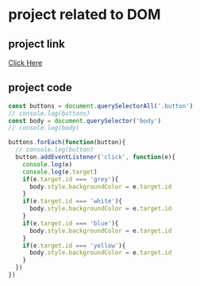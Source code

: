 # project related to DOM

## project link 
[Click Here](https://stackblitz.com/edit/dom-project-chaiaurcode?file=index.html)

## project code
```javascript
const buttons = document.querySelectorAll('.button')
// console.log(buttons)
const body = document.querySelector('body')
// console.log(body)

buttons.forEach(function(button){
  // console.log(button)
  button.addEventListener('click', function(e){
    console.log(e)
    console.log(e.target)
    if(e.target.id === 'grey'){
      body.style.backgroundColor = e.target.id
    }
    if(e.target.id === 'white'){
      body.style.backgroundColor = e.target.id
    }
    if(e.target.id === 'blue'){
      body.style.backgroundColor = e.target.id
    }
    if(e.target.id === 'yellow'){
      body.style.backgroundColor = e.target.id
    }
  })
})
```